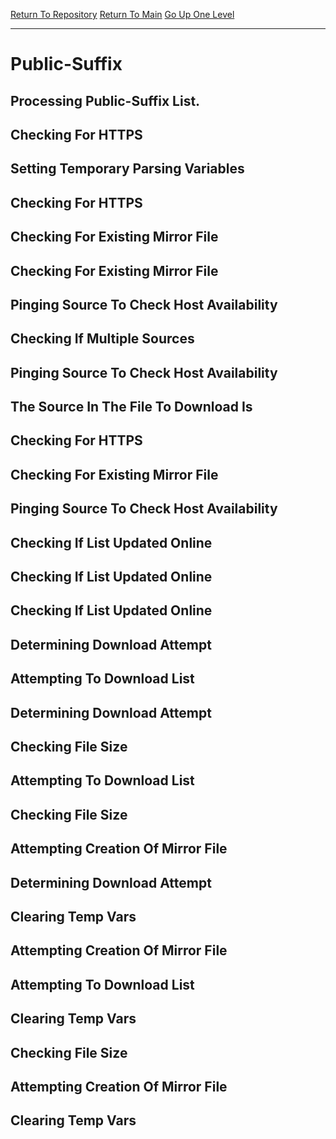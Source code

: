 [Return To Repository](https://github.com/DigitalWarrior/piholeparser/)
[Return To Main](https://github.com/DigitalWarrior/piholeparser/blob/master/RecentRunLogs/Mainlog.md)
[Go Up One Level](https://github.com/DigitalWarrior/piholeparser/blob/master/RecentRunLogs/TopLevelScripts/15-Processing-Top-Level-Domains.md)
____________________________________
# Public-Suffix
## Processing Public-Suffix List.
## Checking For HTTPS
## Setting Temporary Parsing Variables
## Checking For HTTPS
## Checking For Existing Mirror File
## Checking For Existing Mirror File
## Pinging Source To Check Host Availability
## Checking If Multiple Sources
## Pinging Source To Check Host Availability
## The Source In The File To Download Is
## Checking For HTTPS
## Checking For Existing Mirror File
## Pinging Source To Check Host Availability
## Checking If List Updated Online
## Checking If List Updated Online
## Checking If List Updated Online
## Determining Download Attempt
## Attempting To Download List
## Determining Download Attempt
## Checking File Size
## Attempting To Download List
## Checking File Size
## Attempting Creation Of Mirror File
## Determining Download Attempt
## Clearing Temp Vars
## Attempting Creation Of Mirror File
## Attempting To Download List
## Clearing Temp Vars
## Checking File Size
## Attempting Creation Of Mirror File
## Clearing Temp Vars
